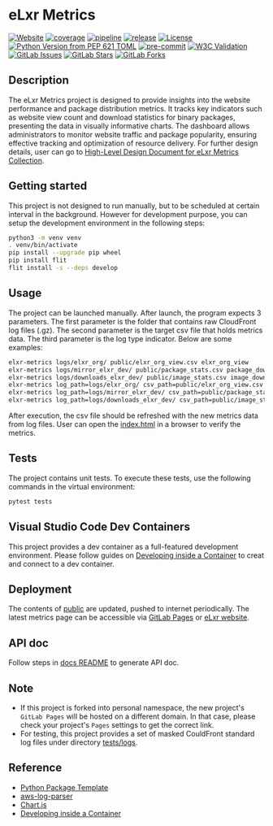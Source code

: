 # eLxr Metrics

[![Website](https://img.shields.io/website?url=https%3A%2F%2Felxr-metrics-d8932f.gitlab.io%2F)](https://elxr-metrics-d8932f.gitlab.io/)
[![coverage](https://gitlab.com/elxr/website/elxr-metrics/badges/main/coverage.svg?job=python-test)](https://gitlab.com/elxr/website/elxr-metrics/-/graphs/main/charts)
[![pipeline](https://gitlab.com/elxr/website/elxr-metrics/badges/main/pipeline.svg)](https://gitlab.com/elxr/website/elxr-metrics/-/commits/main)
[![release](https://gitlab.com/elxr/website/elxr-metrics/-/badges/release.svg)](https://gitlab.com/elxr/website/elxr-metrics/-/releases/)
[![License](https://img.shields.io/badge/License-Apache_2.0-blue.svg)](https://opensource.org/licenses/Apache-2.0)
[![Python Version from PEP 621 TOML](https://img.shields.io/python/required-version-toml?tomlFilePath=https%3A%2F%2Fgitlab.com%2Felxr%2Fwebsite%2Felxr-metrics%2F-%2Fraw%2Fmain%2Fpyproject.toml%3Fref_type%3Dheads)](https://www.python.org/)
[![pre-commit](https://img.shields.io/badge/pre--commit-enabled-brightgreen?logo=pre-commit)](https://gitlab.com/elxr/website/elxr-metrics/-/blob/main/.pre-commit-config.yaml?ref_type=heads)
[![W3C Validation](https://img.shields.io/w3c-validation/html?targetUrl=https%3A%2F%2Fgitlab.com%2Felxr%2Fwebsite%2Felxr-metrics%2F-%2Fraw%2Fmain%2Fpublic%2Findex.html%3Fref_type%3Dheads)](https://gitlab.com/elxr/website/elxr-metrics/-/blob/main/public/index.html?ref_type=heads)
[![GitLab Issues](https://img.shields.io/gitlab/issues/open/elxr/website/elxr-metrics)](https://gitlab.com/elxr/website/elxr-metrics/-/issues)
[![GitLab Stars](https://img.shields.io/gitlab/stars/elxr%2Fwebsite%2Felxr-metrics)](https://gitlab.com/elxr/website/elxr-metrics/-/starrers)
[![GitLab Forks](https://img.shields.io/gitlab/forks/elxr%2Fwebsite%2Felxr-metrics)](https://gitlab.com/elxr/website/elxr-metrics/-/forks)

## Description

The eLxr Metrics project is designed to provide insights into the website performance and package distribution metrics. It tracks key indicators such as website view count and download statistics for binary packages, presenting the data in visually informative charts. The dashboard allows administrators to monitor website traffic and package popularity, ensuring effective tracking and optimization of resource delivery. For further design details, user can go to [High-Level Design Document for eLxr Metrics Collection](./hld.md).

## Getting started

This project is not designed to run manually, but to be scheduled at certain interval in the background. However for development purpose, you can setup the development environment in the following steps:

```bash
python3 -m venv venv
. venv/bin/activate
pip install --upgrade pip wheel
pip install flit
flit install -s --deps develop
```

## Usage

The project can be launched manually. After launch, the program expects 3 parameters. The first parameter is the folder that contains raw CloudFront log files (.gz). The second parameter is the target csv file that holds metrics data. The third parameter is the log type indicator. Below are some examples:

```bash
elxr-metrics logs/elxr_org/ public/elxr_org_view.csv elxr_org_view
elxr-metrics logs/mirror_elxr_dev/ public/package_stats.csv package_download
elxr-metrics logs/downloads_elxr_dev/ public/image_stats.csv image_download
elxr-metrics log_path=logs/elxr_org/ csv_path=public/elxr_org_view.csv log_type=elxr_org_view
elxr-metrics log_path=logs/mirror_elxr_dev/ csv_path=public/package_stats.csv log_type=package_download
elxr-metrics log_path=logs/downloads_elxr_dev/ csv_path=public/image_stats.csv log_type=image_download
```

After execution, the csv file should be refreshed with the new metrics data from log files. User can open the [index.html](./public/index.html) in a browser to verify the metrics.

## Tests

The project contains unit tests. To execute these tests, use the following commands in the virtual environment:

```bash
pytest tests
```

## Visual Studio Code Dev Containers

This project provides a dev container as a full-featured development environment. Please follow guides on [Developing inside a Container](https://code.visualstudio.com/docs/devcontainers/containers) to creat and connect to a dev container.

## Deployment

The contents of [public](./public/) are updated, pushed to internet periodically.
The latest metrics page can be accessible via [GitLab Pages](https://elxr-metrics-d8932f.gitlab.io/) or [eLxr website](https://elxr.org/metrics/).

## API doc

Follow steps in [docs README](./docs/README.md) to generate API doc.

## Note

- If this project is forked into personal namespace, the new project's `GitLab Pages` will be hosted on a different domain. In that case, please check your project's `Pages` settings to get the correct link.
- For testing, this project provides a set of masked CouldFront standard log files under directory [tests/logs](./tests/logs/).

## Reference

- [Python Package Template](https://github.com/microsoft/python-package-template)
- [aws-log-parser](https://github.com/dpetzold/aws-log-parser/)
- [Chart.js](https://www.chartjs.org/)
- [Developing inside a Container](https://code.visualstudio.com/docs/devcontainers/containers)
